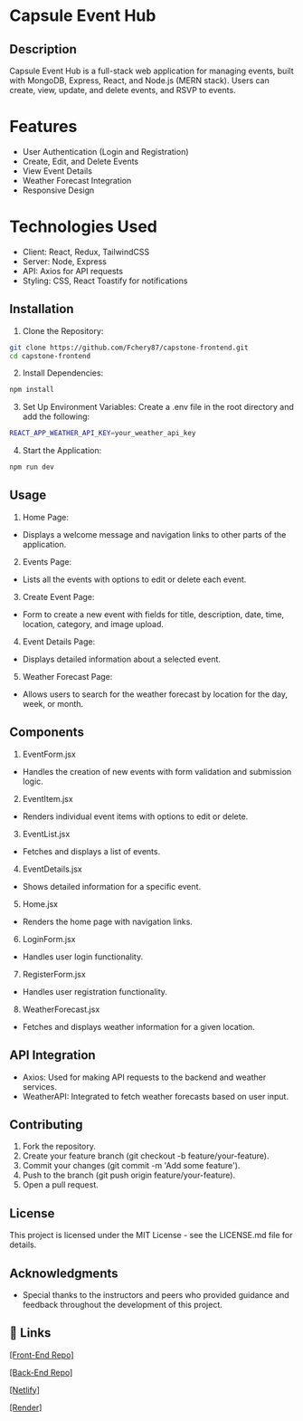 # Capsule Event Hub

## Description
Capsule Event Hub is a full-stack web application for managing events, built with MongoDB, Express, React, and Node.js (MERN stack). Users can create, view, update, and delete events, and RSVP to events.

# Features
* User Authentication (Login and Registration)
* Create, Edit, and Delete Events
* View Event Details
* Weather Forecast Integration
* Responsive Design

# Technologies Used
* Client: React, Redux, TailwindCSS
* Server: Node, Express
* API: Axios for API requests
* Styling: CSS, React Toastify for notifications

## Installation

1. Clone the Repository:

```bash
git clone https://github.com/Fchery87/capstone-frontend.git
cd capstone-frontend
```

2. Install Dependencies:

```bash
npm install
```

3. Set Up Environment Variables:
Create a .env file in the root directory and add the following:

```bash
REACT_APP_WEATHER_API_KEY=your_weather_api_key

```

4. Start the Application:

```bash
npm run dev

```

## Usage

1. Home Page:
* Displays a welcome message and navigation links to other parts of the application.
2. Events Page:
* Lists all the events with options to edit or delete each event.
3. Create Event Page:
* Form to create a new event with fields for title, description, date, time, location, category, and image upload.
4. Event Details Page:
* Displays detailed information about a selected event.
5. Weather Forecast Page:
* Allows users to search for the weather forecast by location for the day, week, or month.


## Components

1. EventForm.jsx
* Handles the creation of new events with form validation and submission logic.
2. EventItem.jsx
* Renders individual event items with options to edit or delete.
3. EventList.jsx
* Fetches and displays a list of events.
4. EventDetails.jsx
* Shows detailed information for a specific event.
5. Home.jsx
* Renders the home page with navigation links.
6. LoginForm.jsx
* Handles user login functionality.
7. RegisterForm.jsx
* Handles user registration functionality.
8. WeatherForecast.jsx
* Fetches and displays weather information for a given location.

## API Integration
* Axios: Used for making API requests to the backend and weather services.
* WeatherAPI: Integrated to fetch weather forecasts based on user input.

## Contributing
1. Fork the repository.
2. Create your feature branch (git checkout -b feature/your-feature).
3. Commit your changes (git commit -m 'Add some feature').
4. Push to the branch (git push origin feature/your-feature).
5. Open a pull request.

## License
This project is licensed under the MIT License - see the LICENSE.md file for details.

## Acknowledgments
* Special thanks to the instructors and peers who provided guidance and feedback throughout the development of this project.


## 🔗 Links
[[Front-End Repo]](https://github.com/Fchery87/capstone-frontend)

[[Back-End Repo]](https://github.com/Fchery87/capstone-backend)

[[Netlify]](https://capsule-eventhub.netlify.app/)

[[Render]](https://capstone-backend-9d1u.onrender.com/)

